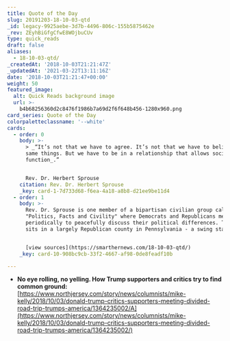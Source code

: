 ```yaml
---
title: Quote of the Day
slug: 20191203-18-10-03-qtd
_id: legacy-9925aebe-3d7b-4496-806c-155b5875462e
_rev: ZEyhBiGfgCfwE8WOjbuCUv
type: quick_reads
draft: false
aliases:
  - 18-10-03-qtd/
_createdAt: '2018-10-03T21:21:47Z'
_updatedAt: '2021-03-22T13:11:16Z'
date: '2018-10-03T21:21:47+00:00'
weight: 50
featured_image:
  alt: Quick Reads background image
  url: >-
    b4b68256360d2c8476f1986b7a69d2f6f648b456-1280x960.png
card_series: Quote of the Day
colorpaletteclassname: '--white'
cards:
  - order: 0
    body: >-
      > _“It’s not that we have to agree. It’s not that we have to believe the
      same things. But we have to be in a relationship that allows society to
      function_.”


      Rev. Dr. Herbert Sprouse
    citation: Rev. Dr. Herbert Sprouse
    _key: card-1-7d733d68-f6ea-4a18-a8b8-d21ee9be11d4
  - order: 1
    body: >-
      Rev. Dr. Sprouse is one member of a bipartisan civilian group called
      "Politics, Facts and Civility" where Democrats and Republicans meet
      periodically to peacefully discuss their political differences. The group
      sits in a largely Republican county in Pennsylvania - a swing state.


      [view sources](https://smarthernews.com/18-10-03-qtd/)
    _key: card-10-908bc9cb-33f2-4667-af98-0de8feadf10b

---
```

* **No eye rolling, no yelling. How Trump supporters and critics try to find common ground:**  
[https://www.northjersey.com/story/news/columnists/mike-kelly/2018/10/03/donald-trump-critics-supporters-meeting-divided-road-trip-trumps-america/1364235002/A](https://www.northjersey.com/story/news/columnists/mike-kelly/2018/10/03/donald-trump-critics-supporters-meeting-divided-road-trip-trumps-america/1364235002/)